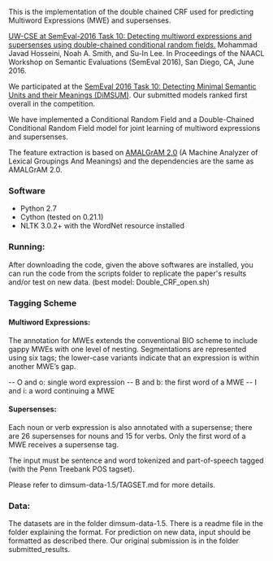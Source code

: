 This is the implementation of the double chained CRF used for predicting Multiword Expressions (MWE) and supersenses. 

[UW-CSE at SemEval-2016 Task 10: Detecting multiword expressions and supersenses using double-chained conditional random fields.](https://www.aclweb.org/anthology/S/S16/S16-1143.pdf) Mohammad Javad Hosseini, Noah A. Smith, and Su-In Lee. In Proceedings of the NAACL Workshop on Semantic Evaluations (SemEval 2016), San Diego, CA, June 2016.

We participated at the [SemEval 2016 Task 10: Detecting Minimal Semantic Units and their Meanings (DiMSUM)](http://dimsum16.github.io/). Our submitted models ranked first overall in the competition.

We have implemented a Conditional Random Field and a Double-Chained Conditional Random Field model for joint learning of multiword expressions and supersenses.

The feature extraction is based on [AMALGrAM 2.0](https://github.com/nschneid/pysupersensetagger/blob/master/README.md) (A Machine Analyzer of Lexical Groupings And Meanings) and the dependencies are the same as AMALGrAM 2.0.

### Software

  - Python 2.7
  - Cython (tested on 0.21.1)
  - NLTK 3.0.2+ with the WordNet resource installed

### Running:

After downloading the code, given the above softwares are installed, you can run the code from the scripts folder to replicate the paper's results and/or test on new data. (best model: Double_CRF_open.sh)

### Tagging Scheme

#### Multiword Expressions:

The  annotation  for  MWEs  extends  the  conventional   BIO   scheme to  include  gappy  MWEs  with  one  level  of nesting. Segmentations  are  represented  using  six tags; the lower-case variants indicate that an expression is within another MWE’s gap.

-- O and o: single word expression
-- B and b: the first word of a MWE
-- I and i: a word continuing a MWE

#### Supersenses:

Each  noun  or  verb  expression  is  also  annotated with  a  supersense;   there  are  26  supersenses  for nouns  and  15  for  verbs.   Only  the  first  word  of  a MWE receives a supersense tag.

The input must be sentence and word tokenized and part-of-speech tagged (with the Penn Treebank POS tagset).

Please refer to dimsum-data-1.5/TAGSET.md for more details.

### Data:

The datasets are in the folder dimsum-data-1.5. There is a readme file in the folder explaining the format. For prediction on new data, input should be formatted as described there. Our original submission is in the folder submitted_results.
